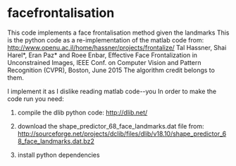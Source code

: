 # facefrontalisation
This code implements a face frontalisation method given the landmarks 
This is the python code as a re-implementation of the matlab code from:
http://www.openu.ac.il/home/hassner/projects/frontalize/
Tal Hassner, Shai Harel*, Eran Paz* and Roee Enbar, Effective Face Frontalization in Unconstrained Images, IEEE Conf. on Computer Vision and Pattern Recognition (CVPR), Boston, June 2015
The algorithm credit belongs to them. 


I implement it as I dislike reading matlab code--you 
In order to make the code run you need: 

1. compile the dlib python code: http://dlib.net/

2. download the shape_predictor_68_face_landmarks.dat file from:
http://sourceforge.net/projects/dclib/files/dlib/v18.10/shape_predictor_68_face_landmarks.dat.bz2

3. install python dependencies 

